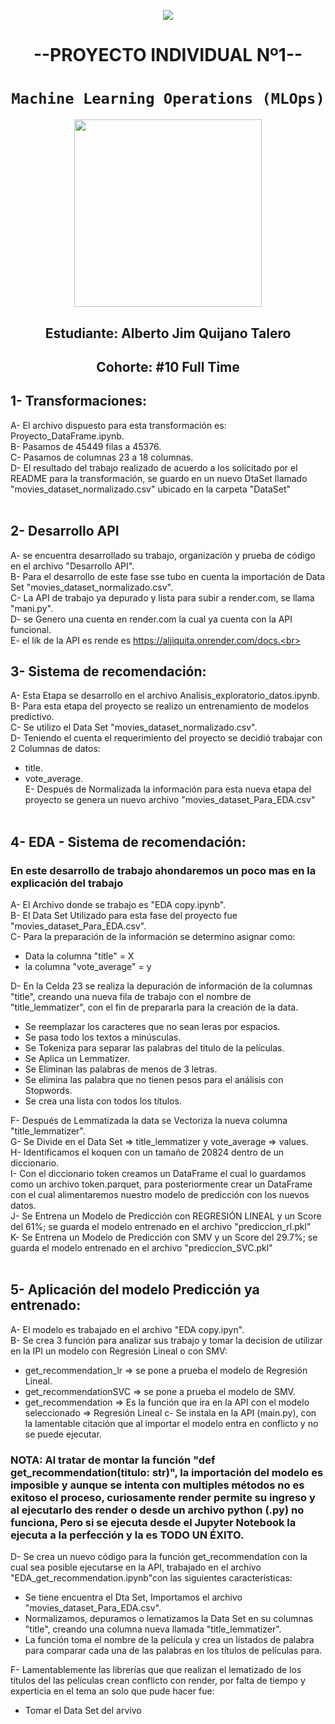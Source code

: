 <p align=center><img src=https://d31uz8lwfmyn8g.cloudfront.net/Assets/logo-henry-white-lg.png><p>
<h1 align=center> --PROYECTO INDIVIDUAL Nº1-- </h1>


# <h1 align=center>**`Machine Learning Operations (MLOps)`**</h1>

<p align="center">
<img src="https://user-images.githubusercontent.com/67664604/217914153-1eb00e25-ac08-4dfa-aaf8-53c09038f082.png"  height=300>
</p>

<h2 align=center> Estudiante: Alberto Jim Quijano Talero </h2>
<h2 align=center> Cohorte: #10 Full Time </h2>


## 1- Transformaciones:  
A- El archivo dispuesto para esta transformación es: Proyecto_DataFrame.ipynb.<br>
B- Pasamos de 45449 filas a 45376.<br>
C- Pasamos de columnas 23 a 18 columnas.<br>
D- El resultado del trabajo realizado de acuerdo a los solicitado por el README para la transformación, se guardo en un nuevo DtaSet llamado "movies_dataset_normalizado.csv" ubicado en la carpeta  "DataSet"<br><br>


## 2- Desarrollo API
A- se encuentra desarrollado su trabajo, organización y prueba de código en el archivo "Desarrollo API".<br>
B- Para el desarrollo de este fase sse tubo en cuenta la importación de Data Set "movies_dataset_normalizado.csv". <br>
C- La API de trabajo ya depurado y lista para subir a render.com, se llama "mani.py".<br>
D- se Genero una cuenta en render.com la cual ya cuenta con la API funcional.<br> 
E- el lik de la API es rende es  https://aljiquita.onrender.com/docs.<br><br>


## 3- Sistema de recomendación:
A- Esta Etapa se desarrollo en el archivo Analisis_exploratorio_datos.ipynb.<br>
B- Para esta etapa del proyecto se realizo un entrenamiento de modelos predictivo.<br>
C- Se utilizo el Data Set "movies_dataset_normalizado.csv".<br>
D- Teniendo el cuenta el requerimiento del proyecto se decidió trabajar con 2 Columnas de datos:<br> 
*   title.<br>
*   vote_average.<br>
E- Después de Normalizada la información para esta nueva etapa del proyecto se genera un nuevo archivo "movies_dataset_Para_EDA.csv" <br><br>


## 4- EDA - Sistema de recomendación:
### En este desarrollo de trabajo ahondaremos un poco mas en la explicación del trabajo
A-  El Archivo donde se trabajo es  "EDA copy.ipynb".<br>
B-  El Data Set Utilizado para esta fase del proyecto fue "movies_dataset_Para_EDA.csv".<br>
C-  Para la preparación de la información se determino asignar como:<br>
*   Data la columna "title" = X
*   la columna "vote_average" = y

D- En la Celda 23 se realiza la depuración de información de la columnas "title", creando una nueva fila de trabajo con el nombre de "title_lemmatizer", con el fin de prepararla para la creación de la data.
*   Se reemplazar los caracteres que no sean leras por espacios.
*   Se pasa todo los textos a minúsculas.
*   Se Tokeniza para separar las palabras del titulo de la películas.
*   Se Aplica un Lemmatizer.
*   Se Eliminan las palabras de menos de 3 letras.
*   Se elimina las palabra que no tienen pesos para el análisis con Stopwords.
*   Se crea una lista con todos los títulos.

F-  Después de Lemmatizada la data se Vectoriza la nueva columna "title_lemmatizer".<br>
G-  Se Divide en el Data Set => title_lemmatizer  y vote_average => values.<br>
H-  Identificamos el koquen con un tamaño de 20824 dentro de un diccionario.<br>
I-  Con el diccionario token creamos un DataFrame el cual lo guardamos como un archivo token.parquet, para posteriormente crear un DataFrame con el cual alimentaremos nuestro modelo de predicción con los nuevos datos.<br>
J-  Se Entrena un Modelo de Predicción con REGRESIÓN LINEAL y un Score del  61%; se guarda el modelo entrenado en el archivo "prediccion_rl.pkl"<br>
K-  Se Entrena un Modelo de Predicción con SMV y un Score del 29.7%; se guarda el modelo entrenado en el archivo "prediccion_SVC.pkl"<br><br>

## 5- Aplicación del modelo Predicción ya entrenado:
A-  El modelo es trabajado en el archivo  "EDA copy.ipyn".<br>
B-  Se crea 3 función para analizar sus trabajo y tomar la decision de utilizar en la IPI un modelo con Regresión Lineal o con SMV:<br>
*   get_recommendation_lr => se pone a prueba el modelo de Regresión Lineal.
*   get_recommendationSVC => se pone a prueba el modelo de SMV. 
*   get_recommendation => Es la función que ira en la API con el modelo seleccionado => Regresión Lineal
c-  Se instala en la API (main.py), con la lamentable citación que al importar el modelo entra en conflicto y no se puede ejecutar.<br>

### NOTA: Al tratar de montar la función "def get_recommendation(titulo: str)",  la importación del modelo es imposible y aunque se intenta con multiples métodos no es exitoso el proceso, curiosamente render permite su ingreso y al ejecutarlo des render o desde un archivo python (.py) no funciona, Pero si se ejecuta desde el Jupyter Notebook la ejecuta a la perfección y la es TODO UN ÉXITO.

D- Se crea un nuevo código para la función get_recommendation con la cual sea posible ejecutarse en la API, trabajado en el archivo "EDA_get_recommendation.ipynb"con las siguientes características:
*   Se tiene encuentra el Dta Set,  Importamos el archivo "movies_dataset_Para_EDA.csv".
*   Normalizamos, depuramos o lematizamos la Data Set en su columnas "title", creando una columna nueva llamada "title_lemmatizer".
* La función toma el nombre de la película y crea un listados de palabra para comparar cada una de las palabras en los títulos de películas para. 

F- Lamentablemente las librerías que que realizan el lematizado de los títulos del las películas crean conflicto con render, por falta de tiempo y experticia en el tema  an solo que pude hacer fue:
*   Tomar el Data Set del arvivo


